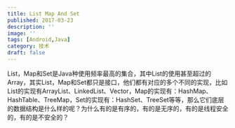 ```yaml
---
title: List Map And Set
published: 2017-03-23
description: ''
image: ''
tags: [Android,Java]
category: 技术
draft: false 
---
```


List，Map和Set是Java种使用频率最高的集合，其中List的使用甚至超过的Array，其实List，Map和Set都只是接口，他们都有对应的多个不同的实现，比如List的实现有ArrayList、LinkedList、Vector，Map的实现有：HashMap、HashTable、TreeMap，Set的实现有：HashSet、TreeSet等等，那么它们底层的数据结构是什么样的呢？为什么有的是有序的，有的是无序的，有的是线程安全的，有的是不安全的？